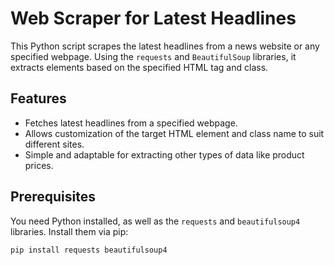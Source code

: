 # Web Scraper for Latest Headlines

This Python script scrapes the latest headlines from a news website or any specified webpage. Using the `requests` and `BeautifulSoup` libraries, it extracts elements based on the specified HTML tag and class.

## Features

- Fetches latest headlines from a specified webpage.
- Allows customization of the target HTML element and class name to suit different sites.
- Simple and adaptable for extracting other types of data like product prices.

## Prerequisites

You need Python installed, as well as the `requests` and `beautifulsoup4` libraries. Install them via pip:

```bash
pip install requests beautifulsoup4
